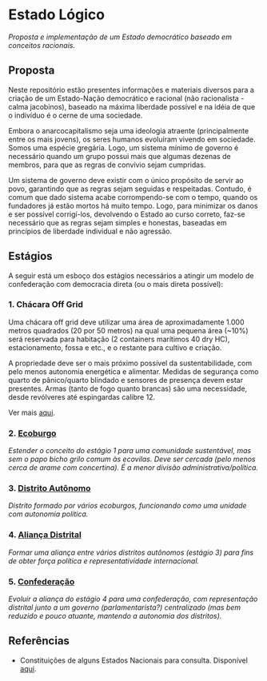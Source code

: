# Estado Lógico

*Proposta e implementação de um Estado democrático baseado em conceitos racionais.*


## Proposta

Neste repositório estão presentes informações e materiais diversos para a criação de um Estado-Nação democrático e racional (não racionalista - calma jacobinos), baseado na máxima liberdade possível e na idéia de que o indivíduo é o cerne de uma sociedade.

Embora o anarcocapitalismo seja uma ideologia atraente (principalmente entre os mais jovens), os seres humanos evoluíram vivendo em sociedade. Somos uma espécie gregária. Logo, um sistema mínimo de governo é necessário quando um grupo possui mais que algumas dezenas de membros, para que as regras de convívio sejam cumpridas.

Um sistema de governo deve existir com o único propósito de servir ao povo, garantindo que as regras sejam seguidas e respeitadas. Contudo, é comum que dado sistema acabe corrompendo-se com o tempo, quando os fundadores já estão mortos há muito tempo. Logo, para minimizar os danos e ser possível corrigí-los, devolvendo o Estado ao curso correto, faz-se necessário que as regras sejam simples e honestas, baseadas em princípios de liberdade individual e não agressão.


## Estágios

A seguir está um esboço dos estágios necessários a atingir um modelo de confederação com democracia direta (ou o mais direta possível):


### 1. Chácara Off Grid

Uma chácara off grid deve utilizar uma área de aproximadamente 1.000 metros quadrados (20 por 50 metros) na qual uma pequena área (\~10%) será reservada para habitação (2 containers marítimos 40 dry HC), estacionamento, fossa e etc., e o restante para cultivo e criação.

A propriedade deve ser o mais próximo possível da sustentabilidade, com pelo menos autonomia energética e alimentar. Medidas de segurança como quarto de pânico/quarto blindado e sensores de presença devem estar presentes. Armas (tanto de fogo quanto brancas) são uma necessidade, desde revólveres até espingardas calibre 12.

Ver mais [aqui](https://github.com/Estado-Logico/chacara-offgrid).


### 2. [Ecoburgo](https://github.com/Estado-Logico/ecoburgo)

*Estender o conceito do estágio 1 para uma comunidade sustentável, mas sem o papo bicho grilo comum às ecovilas. Deve ser cercada (pelo menos cerca de arame com concertina). É a menor divisão administrativa/política.*


### 3. [Distrito Autônomo](https://github.com/Estado-Logico/distrito-autonomo)

*Distrito formado por vários ecoburgos, funcionando como uma unidade com autonomia política.*


### 4. [Aliança Distrital](https://github.com/Estado-Logico/alianca-distrital)

*Formar uma aliança entre vários distritos autônomos (estágio 3) para fins de obter força política e representatividade internacional.*


### 5. [Confederação](https://github.com/Estado-Logico/confederacao)

*Evoluir a aliança do estágio 4 para uma confederação, com representação distrital junto a um governo (parlamentarista?) centralizado (mas bem reduzido e pouco atuante, mantendo a autonomia dos distritos).*


## Referências

- Constituições de alguns Estados Nacionais para consulta. Disponível [aqui](constituicoes/).